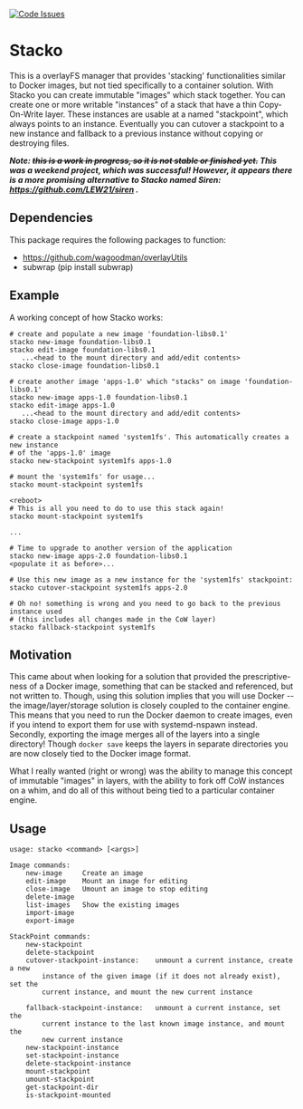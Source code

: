 [![Code Issues](https://www.quantifiedcode.com/api/v1/project/5feefd32004b424eaaaa8152dbbbea78/badge.svg)](https://www.quantifiedcode.com/app/project/5feefd32004b424eaaaa8152dbbbea78)

# Stacko
This is a overlayFS manager that provides 'stacking' functionalities similar
to Docker images, but not tied specifically to a container solution. With Stacko
you can create immutable "images" which stack together. You can create one or more
writable "instances" of a stack that have a thin Copy-On-Write layer. These
instances are usable at a named "stackpoint", which always points to an instance.
Eventually you can cutover a stackpoint to a new instance and fallback to a
previous instance without copying or destroying files.

<b><i>Note: ~~this is a work in progress, so it is not stable or finished yet.~~
This was a weekend project, which was successful! However, it appears there is a more
promising alternative to Stacko named Siren: https://github.com/LEW21/siren .</i></b>
 
## Dependencies
This package requires the following packages to function:
- https://github.com/wagoodman/overlayUtils
- subwrap (pip install subwrap)

## Example
A working concept of how Stacko works:
```
# create and populate a new image 'foundation-libs0.1'
stacko new-image foundation-libs0.1
stacko edit-image foundation-libs0.1
   ...<head to the mount directory and add/edit contents>
stacko close-image foundation-libs0.1

# create another image 'apps-1.0' which "stacks" on image 'foundation-libs0.1'
stacko new-image apps-1.0 foundation-libs0.1
stacko edit-image apps-1.0
   ...<head to the mount directory and add/edit contents>
stacko close-image apps-1.0

# create a stackpoint named 'system1fs'. This automatically creates a new instance
# of the 'apps-1.0' image
stacko new-stackpoint system1fs apps-1.0

# mount the 'system1fs' for usage...
stacko mount-stackpoint system1fs

<reboot>
# This is all you need to do to use this stack again!
stacko mount-stackpoint system1fs

...

# Time to upgrade to another version of the application
stacko new-image apps-2.0 foundation-libs0.1
<populate it as before>...

# Use this new image as a new instance for the 'system1fs' stackpoint:
stacko cutover-stackpoint system1fs apps-2.0

# Oh no! something is wrong and you need to go back to the previous instance used
# (this includes all changes made in the CoW layer)
stacko fallback-stackpoint system1fs
```

## Motivation
This came about when looking for a solution that provided the prescriptive-ness of
a Docker image, something that can be stacked and referenced, but not written to.
Though, using this solution implies that you will use Docker --the image/layer/storage
solution is closely coupled to the container engine. This means that you need to
run the Docker daemon to create images, even if you intend to export them for use
with systemd-nspawn instead. Secondly, exporting the image merges all of the layers
into a single directory! Though `docker save` keeps the layers in separate directories
you are now closely tied to the Docker image format.

What I really wanted (right or wrong) was the ability to manage this concept of
immutable "images" in layers, with the ability to fork off CoW instances on a whim,
and do all of this without being tied to a particular container engine.

## Usage
```
usage: stacko <command> [<args>]

Image commands:
    new-image     Create an image
    edit-image    Mount an image for editing
    close-image   Umount an image to stop editing
    delete-image
    list-images   Show the existing images
    import-image
    export-image

StackPoint commands:
    new-stackpoint
    delete-stackpoint
    cutover-stackpoint-instance:    unmount a current instance, create a new
        instance of the given image (if it does not already exist), set the
        current instance, and mount the new current instance

    fallback-stackpoint-instance:   unmount a current instance, set the
        current instance to the last known image instance, and mount the
        new current instance
    new-stackpoint-instance
    set-stackpoint-instance
    delete-stackpoint-instance
    mount-stackpoint
    umount-stackpoint
    get-stackpoint-dir
    is-stackpoint-mounted
```

